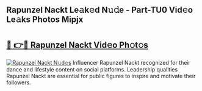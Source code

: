 ## Rapunzel Nackt Le𝚊k𝚎d N𝚞𝚍e - Part-TU0 Vid𝚎o Le𝚊ks Photos Mipjx

# <h2><a href="http://fb08ng4.evod.top/?m=Rapunzel+Nackt">🔗 👉🔴 Rapunzel Nackt Vid𝚎o Ph𝚘t𝚘s</a></h2>

[![Rapunzel Nackt N𝚞d𝚎s](https://i.imgur.com/8V9OHl7.gif)](http://fb08ng4.evod.top/?m=Rapunzel+Nackt)
Influencer Rapunzel Nackt recognized for their dance and lifestyle content on social platforms. Leadership qualities Rapunzel Nackt are essential for public figures to inspire and motivate their followers. 
